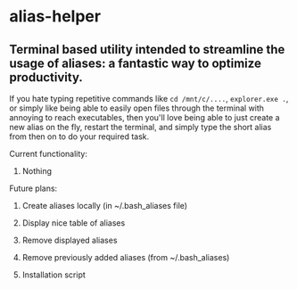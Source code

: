 # alias-helper

## Terminal based utility intended to streamline the usage of aliases: a fantastic way to optimize productivity.

If you hate typing repetitive commands like `cd /mnt/c/....`, `explorer.exe .`, or simply like being able to easily open files through the terminal with annoying to reach executables, then you'll love being able to just create a new alias on the fly, restart the terminal, and simply type the short alias from then on to do your required task.

Current functionality:

1. Nothing

Future plans:

1. Create aliases locally (in ~/.bash_aliases file)

2. Display nice table of aliases

3. Remove displayed aliases

4. Remove previously added aliases (from ~/.bash_aliases)

5. Installation script
